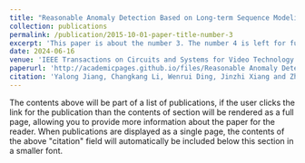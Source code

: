 ```yaml
---
title: "Reasonable Anomaly Detection Based on Long-term Sequence Modeling" 
collection: publications
permalink: /publication/2015-10-01-paper-title-number-3
excerpt: 'This paper is about the number 3. The number 4 is left for future work.'
date: 2024-06-16
venue: 'IEEE Transactions on Circuits and Systems for Video Technology'
paperurl: 'http://academicpages.github.io/files/Reasonable Anomaly Detection Based on Long-term Sequence Modeling.pdf'
citation: 'Yalong Jiang, Changkang Li, Wenrui Ding, Jinzhi Xiang and Zheru Chi. "Reasonable Anomaly Detection Based on Long-term Sequence Modeling." in IEEE Transactions on Circuits and Systems for Video Technology, 2024.' 
---
```


The contents above will be part of a list of publications, if the user clicks the link for the publication than the contents of section will be rendered as a full page, allowing you to provide more information about the paper for the reader. When publications are displayed as a single page, the contents of the above "citation" field will automatically be included below this section in a smaller font.
